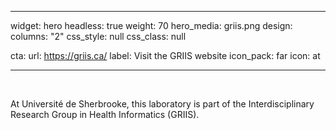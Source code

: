 ---
  widget: hero
  headless: true
  weight: 70
  hero_media: griis.png
  design:
  columns: "2"
  css_style: null
  css_class: null

  cta:
  url: https://griis.ca/
  label: Visit the GRIIS website
  icon_pack: far
  icon: at

  ---
<br>

At Université de Sherbrooke, this laboratory is part of the Interdisciplinary Research Group 
in Health Informatics (GRIIS).

  <br>
